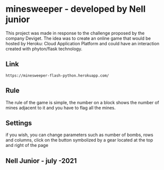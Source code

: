 # minesweeper - developed by Nell junior

This project was made in response to the challenge proposed by the company Deviget. The idea was to create an online game that would be hosted by Heroku: Cloud Application Platform and could have an interaction created with phyton/flask technology.

## Link 

    https://minesweeper-flash-python.herokuapp.com/

## Rule 

The rule of the game is simple, the number on a block shows the number of mines adjacent to it and you have to flag all the mines.


## Settings

if you wish, you can change parameters such as number of bombs, rows and columns, click on the button symbolized by a gear located at the top and right of the page


## Nell Junior - july -2021
